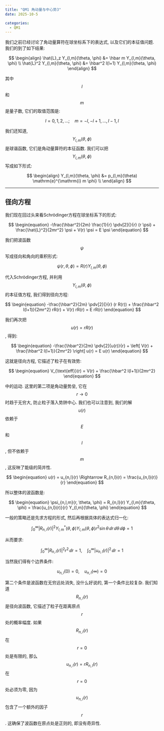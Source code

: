 ```yaml
---
title: "QM1 角动量与中心势3"
date: 2025-10-5

categories:
  - QM1
---
```


我们之前已经讨论了角动量算符在球坐标系下的表达式, 以及它们的本征值问题.
我们的到了如下结果:

$$
\begin{align}
\hat{L}_z Y_{l,m}(\theta, \phi) &= \hbar m Y_{l,m}(\theta, \phi) \\
\hat{L}^2 Y_{l,m}(\theta, \phi) &= \hbar^2 l(l+1) Y_{l,m}(\theta, \phi)
\end{align}
$$

其中$$l$$和$$m$$是量子数, 它们的取值范围是:

$$
\begin{equation}
l = 0, 1, 2, \ldots; \quad m = -l, -l+1, \ldots, l-1, l
\end{equation}
$$

我们还知道, $$Y_{l,m}(\theta, \phi)$$是球谐函数, 它们是角动量算符的本征函数.
我们可以把$$Y_{l,m}(\theta, \phi)$$写成如下形式:

$$
\begin{align}
Y_{l,m}(\theta, \phi) &= p_{l,m}(\theta) \mathrm{e}^{\mathrm{i} m \phi} \\
\end{align}
$$

---
## 径向方程

我们现在回过头来看Schrödinger方程在球坐标系下的形式:

$$
\begin{equation}
-\frac{\hbar^2}{2m} \frac{1}{r} \pdv[2]{}{r} (r \psi) + \frac{\hat{L}^2}{2mr^2} \psi + V(r) \psi = E \psi
\end{equation}
$$

我们把波函数$$\psi$$写成径向和角向的乘积形式:

$$
\begin{equation}
\psi(r, \theta, \phi) = R(r) Y_{l,m}(\theta, \phi)
\end{equation}
$$

代入Schrödinger方程, 并利用$$Y_{l,m}(\theta, \phi)$$的本征值方程, 我们得到径向方程:

$$
\begin{equation}
-\frac{\hbar^2}{2m} \pdv[2]{}{r} (r R(r)) + \frac{\hbar^2 l(l+1)}{2mr^2} rR(r) + V(r) rR(r) = E rR(r)
\end{equation}
$$

我们再次把$$u(r) = r R(r)$$, 得到:

$$
\begin{equation}
-\frac{\hbar^2}{2m} \pdv[2]{u(r)}{r} + \left[ V(r) + \frac{\hbar^2 l(l+1)}{2mr^2} \right] u(r) = E u(r)
\end{equation}
$$

这就是径向方程, 它描述了粒子在有效势:

$$
\begin{equation}
V_{\text{eff}}(r) = V(r) + \frac{\hbar^2 l(l+1)}{2mr^2}
\end{equation}
$$

中的运动. 这里的第二项是角动量势垒, 它在$$r \to 0$$时趋于无穷大, 防止粒子落入势阱中心.
我们也可以注意到, 我们的解$$u(r)$$依赖于$$E$$和$$l$$, 但不依赖于$$m$$, 这反映了能级的简并性.

$$
\begin{equation}
u(r) = u_{n,l}(r) \Rightarrow R_{n,l}(r) = \frac{u_{n,l}(r)}{r}
\end{equation}
$$

所以整体的波函数是:

$$
\begin{equation}
\psi_{n,l,m}(r, \theta, \phi) = R_{n,l}(r) Y_{l,m}(\theta, \phi) = \frac{u_{n,l}(r)}{r} Y_{l,m}(\theta, \phi)
\end{equation}
$$

一般的策略还是先求方程的形式, 然后再根据具体的表达式归一化:

$$
\begin{equation}
\int_0^\infty |R_{n,l}(r)|^2 Y_{l,m}^*(\theta, \phi) Y_{l,m}(\theta, \phi) r^2 \sin \theta \, \dd{r} \, \dd{\theta} \, \dd{\phi} = 1
\end{equation}
$$

从而要求:

$$
\begin{equation}
\int_0^\infty |R_{n,l}(r)|^2 r^2 \, \dd{r} = 1, \quad \int_0^\infty |u_{n,l}(r)|^2 \, \dd{r} = 1
\end{equation}
$$

当然我们得有个边界条件:

$$
\begin{equation}
u_{n,l}(0) = 0, \quad u_{n,l}(\infty) = 0
\end{equation}
$$

第二个条件是波函数在无穷远处消失, 没什么好说的, 第一个条件比较复杂.
我们知道$$R_{n,l}(r)$$是径向波函数, 它描述了粒子在距离原点$$r$$处的概率幅度.
如果$$R_{n,l}(r)$$在$$r=0$$处是有限的, 那么$$u_{n,l}(r) = r R_{n,l}(r)$$在$$r=0$$处必须为零, 因为$$u_{n,l}(r)$$包含了一个额外的因子$$r$$.
这确保了波函数在原点处是正则的, 即没有奇异性.